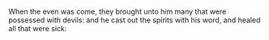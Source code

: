 When the even was come, they brought unto him many that were possessed with devils: and he cast out the spirits with his word, and healed all that were sick:
